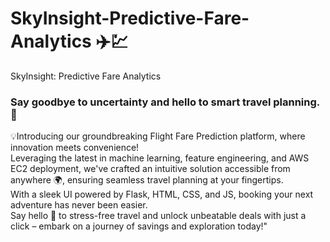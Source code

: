 # SkyInsight-Predictive-Fare-Analytics ✈️💹
SkyInsight: Predictive Fare Analytics

### Say goodbye to uncertainty and hello to smart travel planning. 🎉 <br>
💡Introducing our groundbreaking Flight Fare Prediction platform, where innovation meets convenience! <br>Leveraging the latest in machine learning, feature engineering, and AWS EC2 deployment, we've crafted an intuitive solution accessible from anywhere 🌍, ensuring seamless travel planning at your fingertips. <br> With a sleek UI powered by Flask, HTML, CSS, and JS, booking your next adventure has never been easier. <br> Say hello 👋 to stress-free travel and unlock unbeatable deals with just a click – embark on a journey of savings and exploration today!"
